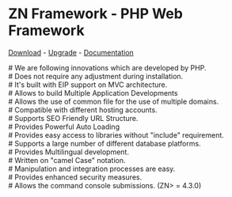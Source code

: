 # ZN Framework - PHP Web Framework
[Download](https://www.znframework.com/download) - 
[Upgrade](https://www.znframework.com/upgrade) - 
[Documentation](https://docs.znframework.com)

<p>
# We are following innovations which are developed by PHP.<br />
# Does not require any adjustment during installation.<br />
# It's built with EIP support on MVC architecture.<br />
# Allows to build Multiple Application Developments<br />
# Allows the use of common file for the use of multiple domains.<br />
# Compatible with different hosting accounts.<br />
# Supports SEO Friendly URL Structure.<br />
# Provides Powerful Auto Loading<br />
# Provides easy access to libraries without "include" requirement.<br />
# Supports a large number of different database platforms.<br />
# Provides Multilingual development.<br />
# Written on "camel Case" notation.<br />
# Manipulation and integration processes are easy.<br />
# Provides enhanced security measures.<br />
# Allows the command console submissions. (ZN> = 4.3.0)
</p>
